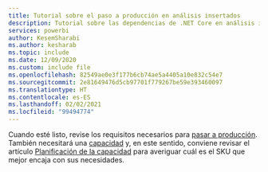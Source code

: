 ```yaml
---
title: Tutorial sobre el paso a producción en análisis insertados
description: Tutorial sobre las dependencias de .NET Core en análisis insertados.
services: powerbi
author: KesemSharabi
ms.author: kesharab
ms.topic: include
ms.date: 12/09/2020
ms.custom: include file
ms.openlocfilehash: 82549ae0e3f177b6cb74ae5a4405a10e832c54e7
ms.sourcegitcommit: 2e81649476d5cb97701f779267be59e393460097
ms.translationtype: HT
ms.contentlocale: es-ES
ms.lasthandoff: 02/02/2021
ms.locfileid: "99494774"
---
```

Cuando esté listo, revise los requisitos necesarios para [pasar a producción](../developer/embedded/move-to-production.md). También necesitará una [capacidad](../developer/embedded/embedded-capacity.md) y, en este sentido, conviene revisar el artículo [Planificación de la capacidad](../developer/embedded/embedded-capacity-planning.md) para averiguar cuál es el SKU que mejor encaja con sus necesidades.